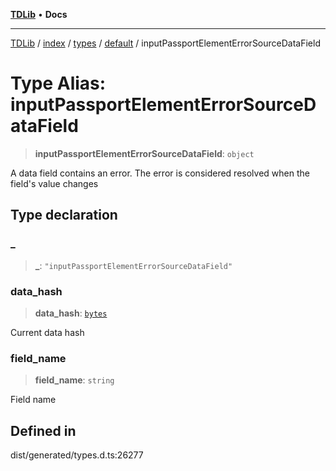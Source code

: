 [**TDLib**](../../../../../../README.md) • **Docs**

***

[TDLib](../../../../../../modules.md) / [index](../../../../../README.md) / [types](../../../README.md) / [default](../README.md) / inputPassportElementErrorSourceDataField

# Type Alias: inputPassportElementErrorSourceDataField

> **inputPassportElementErrorSourceDataField**: `object`

A data field contains an error. The error is considered resolved when the field's value changes

## Type declaration

### \_

> **\_**: `"inputPassportElementErrorSourceDataField"`

### data\_hash

> **data\_hash**: [`bytes`](bytes.md)

Current data hash

### field\_name

> **field\_name**: `string`

Field name

## Defined in

dist/generated/types.d.ts:26277
